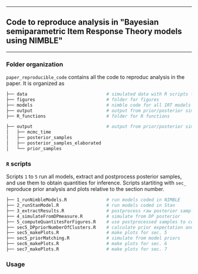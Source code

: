 ------------
## Code to reproduce analysis in  "Bayesian semiparametric Item Response Theory models using NIMBLE" 
------------

### Folder organization

`paper_reproducible_code` contains all the code to reproduc analysis in the paper. It is organized as

```bash
├── data                              # simulated data with R scripts for simulation
├── figures                           # folder for figures
├── models                            # nimble code for all IRT models + stan code for 2PL model
├── output                            # output from prior/posterior simulations
├── R_functions                       # folder for R functions
```


```bash
├── output                            # output from prior/posterior simulations
│   ├── mcmc_time
│   ├── posterior_samples
│   ├── posterior_samples_elaborated
│   └── prior_samples
```


### `R` scripts

Scripts `1` to `5` run all models, extract and postprocess posterior samples, and use them to obtain quantities for inference. Scripts startiting with `sec_` reproduce prior analysis and plots relative to the section number. 

```bash
├── 1_runNimbleModels.R               # run models coded in NIMBLE
├── 2_runStanModel.R                  # run models coded in Stan
├── 3_extractResults.R                # postprocess raw posterior samples 
├── 4_simulateFromDPmeasure.R         # simulate from DP posterior 
├── 5_computeQuantitesForFigures.R    # use postprocessed samples to compute quantities for figures
├── sec5_DPpriorNumberOfClusters.R    # calculate prior expectation and variance for n. of clusters of DP prior
├── sec5_makePlots.R                  # make plots for sec. 5
├── sec5_priorMatching.R              # simulate from model priors
├── sec6_makePlots.R                  # make plots for sec. 6
├── sec7_makePlots.R                  # make plots for sec. 7
```


### Usage


<!-- 

data -- real + synthetic data + scripts for simulations

models -- nimble model code  
  parametric       -- parametric 2PL models  
  parametric_long  -- parametric 2PL models, data in long format  
  bnp              -- semi-parametric 2PL models  
  bnp_long         -- semi-parametric 2PL models, data in long format  

Name format for models

[parametric|bnp]_constraintType_parametrization  



results -- res + posterior samples for each data/model type + markdown reports  
  unimodal_parametric  
  bimodal_parametric  
  health_data  
  timss_data  

util -- R scripts with utilities   
  customSamplers.R -- implemented custom samplers (centered)  

prior_simulations -- simulated probabilities form the prior distribution
  parametric
  bnp
------------

------------
 USAGE
------------

Bash call to run models 1/2/3/4_*.sh

Rscript 1_runModels.R --model --dirResults --data --niter --nburnin --mode

arguments  
 --model=         path to the model code to to run  
 --dirResults=    directory to results  
 --data=          directory to data   
 --niter=  	      number of iterations  
 --nburnin=       number of burnin iteration  
 --nthin=  	      thinning interval for random effects  (will be thin2 in nimble) 
 --mode=	        sampler types (default, centered, default_centered)  
------------------------------------------------------------
EXAMPLES
------------------------------------------------------------
Rscript runModels.R --model=models/parametric/2PL_unconstrained_gamma.R --dirResults=results/data_pisa/parametric/res/ --data=data/data_pisa.rds --niter=20000 --nburnin=0 --mode=default_constrained

Rscript runModels.R --model=models/parametric/2PL_unconstrained_gamma.R --dirResults=results/data_health/parametric/res/ --data=data/data_health.rds --niter=20000 --nburnin=0 --mode=default_constrained -->